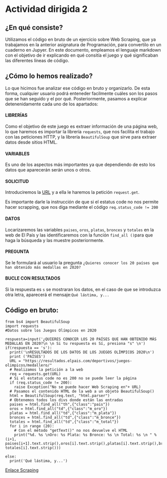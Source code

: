 # Actividad dirigida 2
## ¿En qué consiste?
Utilizamos el código en bruto de un ejercicio sobre Web Scraping, que ya trabajamos en la anterior asignatura de Programación, para convertilo en un cuaderno en Jupyer. En este documento, empleamos el lenguaje markdown con el objetivo de ir explicando en qué consitía el juego y qué significaban las diferentes líneas de código.
## ¿Cómo lo hemos realizado?
Lo que hicimos fue analizar ese código en bruto y organizarlo. De esta forma, cualquier usuario podrá enteneder facilmente cuáles son los pasos que se han seguido y el por qué. Posteriormente, pasamos a explicar detenenidamente cada uno de los apartados:

#### LIBRERÍAS
Como el objetivo de este juego es extraer información de una página web, lo que haremos es importar la librería `requests`, que nos facilita el trabajo con las peticiones HTTP, y la librería `BeautifulSoup` que sirve para extraer datos desde sitios HTML.

#### VARIABLES
Es uno de los aspectos más importantes ya que dependiendo de esto los datos que aparecerán serán unos o otros.  

#### SOLICITUD
Introduciremos la [URL](https://resultados.elpais.com/deportivos/juegos-olimpicos/medallero/) y a ella le haremos la petición `request.get`.

 Es importante darle la instrucción de que si el estatus code no nos permite hacer scrapping, que nos diga mediante el código `req.status_code != 200`

#### DATOS
Locarizaremos las variables `paises`, `oros`, `platas`, `bronces` y  `totales` en la web de El País y las identificaremos con la función `find_all ()`para que haga la búsqueda y las muestre posteriormente.

#### PREGUNTA
Se le formulará al usuario la pregunta `¿Quieres conocer los 20 países que han obtenido más medallas en 2020?`

#### BUCLE CON RESULTADOS
Si la respuesta es `s` se mostraran los datos, en el caso de que se introduzca otra letra, aparecerá el mensaje:`Qué lástima, y...`

## Código en bruto:
```
from bs4 import BeautifulSoup
import requests
#Datos sobre los Juegos Olímpicos en 2020

respuesta=input('¿QUIERES CONOCER LOS 20 PAÍSES QUE HAN OBTENIDO MÁS MEDALLAS EN 2020?\n \n Si tu respuesta es Sí, presiona "s" \n')
if(respuesta == 's'):
  print('\nRESULTADOS DE LOS DATOS DE LOS JUEGOS OLÍMPICOS 2020\n')
  print ('PAÍSES')
  URL = "https://resultados.elpais.com/deportivos/juegos-olimpicos/medallero/"
  # Realizamos la petición a la web
  req = requests.get(URL)
  # Si el estatus code no es 200 no se puede leer la página
  if (req.status_code != 200):
    raise Exception("No se puede hacer Web Scraping en"+ URL)
  # Pasamos el contenido HTML de la web a un objeto BeautifulSoup()
  html = BeautifulSoup(req.text, "html.parser")
  # Obtenemos todos los divs donde están las entradas
  paises = html.find_all("th",{"class":"pais"})
  oros = html.find_all("td",{"class":"m_oro"})
  platas = html.find_all("td",{"class":"m_plata"})
  bronces = html.find_all("td",{"class":"m_bronce"})
  totales = html.find_all("td",{"class":"m_total"})
  for i in range (20):
    # Con el método "getText()" no nos devuelve el HTML
    print("%d. %s \nOro: %s Plata: %s Bronce: %s \n Total: %s \n " % (i+1, paises[i+1].text.strip(),oros[i].text.strip(),platas[i].text.strip(),bronces[i].text.strip(), totales[i].text.strip()))

else:
  print('Qué lástima, y...')

```
[Enlace Scraping](https://github.com/nebrijas/periodismodedatos-marialucia11/blob/main/AD2/scraping%201.ipynb)
